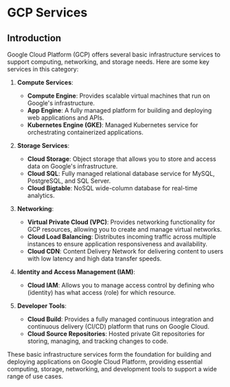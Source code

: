 # GCP Services

## Introduction
Google Cloud Platform (GCP) offers several basic infrastructure services to support computing, networking, and storage needs. Here are some key services in this category:

1. **Compute Services**:
   - **Compute Engine**: Provides scalable virtual machines that run on Google's infrastructure.
   - **App Engine**: A fully managed platform for building and deploying web applications and APIs.
   - **Kubernetes Engine (GKE)**: Managed Kubernetes service for orchestrating containerized applications.

2. **Storage Services**:
   - **Cloud Storage**: Object storage that allows you to store and access data on Google's infrastructure.
   - **Cloud SQL**: Fully managed relational database service for MySQL, PostgreSQL, and SQL Server.
   - **Cloud Bigtable**: NoSQL wide-column database for real-time analytics.

3. **Networking**:
   - **Virtual Private Cloud (VPC)**: Provides networking functionality for GCP resources, allowing you to create and manage virtual networks.
   - **Cloud Load Balancing**: Distributes incoming traffic across multiple instances to ensure application responsiveness and availability.
   - **Cloud CDN**: Content Delivery Network for delivering content to users with low latency and high data transfer speeds.

4. **Identity and Access Management (IAM)**:
   - **Cloud IAM**: Allows you to manage access control by defining who (identity) has what access (role) for which resource.

5. **Developer Tools**:
   - **Cloud Build**: Provides a fully managed continuous integration and continuous delivery (CI/CD) platform that runs on Google Cloud.
   - **Cloud Source Repositories**: Hosted private Git repositories for storing, managing, and tracking changes to code.

These basic infrastructure services form the foundation for building and deploying applications on Google Cloud Platform, providing essential computing, storage, networking, and development tools to support a wide range of use cases.
